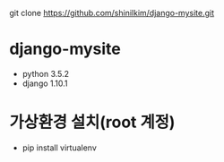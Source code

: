 git clone https://github.com/shinilkim/django-mysite.git

# django-mysite

- python 3.5.2
- django 1.10.1

# 가상환경 설치(root 계정)
- pip install virtualenv